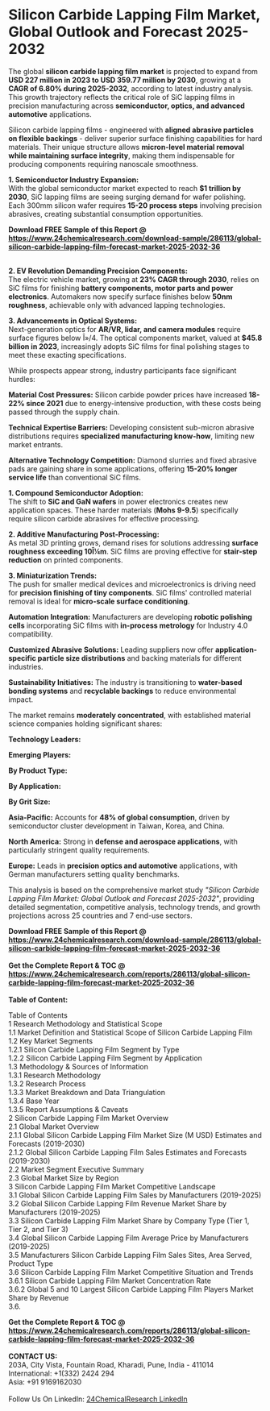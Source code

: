 <h1>Silicon Carbide Lapping Film Market, Global Outlook and Forecast 2025-2032</h1><p>The global <strong>silicon carbide lapping film market</strong> is projected to expand from <strong>USD 227 million in 2023 to USD 359.77 million by 2030</strong>, growing at a <strong>CAGR of 6.80% during 2025-2032</strong>, according to latest industry analysis. This growth trajectory reflects the critical role of SiC lapping films in precision manufacturing across <strong>semiconductor, optics, and advanced automotive</strong> applications.</p><p>Silicon carbide lapping films - engineered with <strong>aligned abrasive particles on flexible backings</strong> - deliver superior surface finishing capabilities for hard materials. Their unique structure allows <strong>micron-level material removal while maintaining surface integrity</strong>, making them indispensable for producing components requiring nanoscale smoothness.</p><p><strong>1. Semiconductor Industry Expansion:</strong><br>
With the global semiconductor market expected to reach <strong>$1 trillion by 2030</strong>, SiC lapping films are seeing surging demand for wafer polishing. Each 300mm silicon wafer requires <strong>15-20 process steps</strong> involving precision abrasives, creating substantial consumption opportunities.</p><div><b>Download FREE Sample of this Report @ 
            <a href="https://www.24chemicalresearch.com/download-sample/286113/global-silicon-carbide-lapping-film-forecast-market-2025-2032-36">
            https://www.24chemicalresearch.com/download-sample/286113/global-silicon-carbide-lapping-film-forecast-market-2025-2032-36</a></b></div><br><p><strong>2. EV Revolution Demanding Precision Components:</strong><br>
The electric vehicle market, growing at <strong>23% CAGR through 2030</strong>, relies on SiC films for finishing <strong>battery components, motor parts and power electronics</strong>. Automakers now specify surface finishes below <strong>50nm roughness</strong>, achievable only with advanced lapping technologies.</p><p><strong>3. Advancements in Optical Systems:</strong><br>
Next-generation optics for <strong>AR/VR, lidar, and camera modules</strong> require surface figures below Î»/4. The optical components market, valued at <strong>$45.8 billion in 2023</strong>, increasingly adopts SiC films for final polishing stages to meet these exacting specifications.</p><p>While prospects appear strong, industry participants face significant hurdles:</p><p><strong>Material Cost Pressures:</strong> Silicon carbide powder prices have increased <strong>18-22% since 2021</strong> due to energy-intensive production, with these costs being passed through the supply chain.</p><p><strong>Technical Expertise Barriers:</strong> Developing consistent sub-micron abrasive distributions requires <strong>specialized manufacturing know-how</strong>, limiting new market entrants.</p><p><strong>Alternative Technology Competition:</strong> Diamond slurries and fixed abrasive pads are gaining share in some applications, offering <strong>15-20% longer service life</strong> than conventional SiC films.</p><p><strong>1. Compound Semiconductor Adoption:</strong><br>
The shift to <strong>SiC and GaN wafers</strong> in power electronics creates new application spaces. These harder materials (<strong>Mohs 9-9.5</strong>) specifically require silicon carbide abrasives for effective processing.</p><p><strong>2. Additive Manufacturing Post-Processing:</strong><br>
As metal 3D printing grows, demand rises for solutions addressing <strong>surface roughness exceeding 10Î¼m</strong>. SiC films are proving effective for <strong>stair-step reduction</strong> on printed components.</p><p><strong>3. Miniaturization Trends:</strong><br>
The push for smaller medical devices and microelectronics is driving need for <strong>precision finishing of tiny components</strong>. SiC films' controlled material removal is ideal for <strong>micro-scale surface conditioning</strong>.</p><p><strong>Automation Integration:</strong> Manufacturers are developing <strong>robotic polishing cells</strong> incorporating SiC films with <strong>in-process metrology</strong> for Industry 4.0 compatibility.</p><p><strong>Customized Abrasive Solutions:</strong> Leading suppliers now offer <strong>application-specific particle size distributions</strong> and backing materials for different industries.</p><p><strong>Sustainability Initiatives:</strong> The industry is transitioning to <strong>water-based bonding systems</strong> and <strong>recyclable backings</strong> to reduce environmental impact.</p><p>The market remains <strong>moderately concentrated</strong>, with established material science companies holding significant shares:</p><p><strong>Technology Leaders:</strong></p><p><strong>Emerging Players:</strong></p><p><strong>By Product Type:</strong></p><p><strong>By Application:</strong></p><p><strong>By Grit Size:</strong></p><p><strong>Asia-Pacific:</strong> Accounts for <strong>48% of global consumption</strong>, driven by semiconductor cluster development in Taiwan, Korea, and China.</p><p><strong>North America:</strong> Strong in <strong>defense and aerospace applications</strong>, with particularly stringent quality requirements.</p><p><strong>Europe:</strong> Leads in <strong>precision optics and automotive</strong> applications, with German manufacturers setting quality benchmarks.</p><p>This analysis is based on the comprehensive market study <em>"Silicon Carbide Lapping Film Market: Global Outlook and Forecast 2025-2032"</em>, providing detailed segmentation, competitive analysis, technology trends, and growth projections across 25 countries and 7 end-use sectors.</p><div><b>Download FREE Sample of this Report @ 
            <a href="https://www.24chemicalresearch.com/download-sample/286113/global-silicon-carbide-lapping-film-forecast-market-2025-2032-36">
            https://www.24chemicalresearch.com/download-sample/286113/global-silicon-carbide-lapping-film-forecast-market-2025-2032-36</a></b></div><br><div><b>Get the Complete Report & TOC @ 
            <a href="https://www.24chemicalresearch.com/reports/286113/global-silicon-carbide-lapping-film-forecast-market-2025-2032-36">
            https://www.24chemicalresearch.com/reports/286113/global-silicon-carbide-lapping-film-forecast-market-2025-2032-36</a></b></div><br>
            <b>Table of Content:</b><p>Table of Contents<br />
1 Research Methodology and Statistical Scope<br />
1.1 Market Definition and Statistical Scope of Silicon Carbide Lapping Film<br />
1.2 Key Market Segments<br />
1.2.1 Silicon Carbide Lapping Film Segment by Type<br />
1.2.2 Silicon Carbide Lapping Film Segment by Application<br />
1.3 Methodology & Sources of Information<br />
1.3.1 Research Methodology<br />
1.3.2 Research Process<br />
1.3.3 Market Breakdown and Data Triangulation<br />
1.3.4 Base Year<br />
1.3.5 Report Assumptions & Caveats<br />
2 Silicon Carbide Lapping Film Market Overview<br />
2.1 Global Market Overview<br />
2.1.1 Global Silicon Carbide Lapping Film Market Size (M USD) Estimates and Forecasts (2019-2030)<br />
2.1.2 Global Silicon Carbide Lapping Film Sales Estimates and Forecasts (2019-2030)<br />
2.2 Market Segment Executive Summary<br />
2.3 Global Market Size by Region<br />
3 Silicon Carbide Lapping Film Market Competitive Landscape<br />
3.1 Global Silicon Carbide Lapping Film Sales by Manufacturers (2019-2025)<br />
3.2 Global Silicon Carbide Lapping Film Revenue Market Share by Manufacturers (2019-2025)<br />
3.3 Silicon Carbide Lapping Film Market Share by Company Type (Tier 1, Tier 2, and Tier 3)<br />
3.4 Global Silicon Carbide Lapping Film Average Price by Manufacturers (2019-2025)<br />
3.5 Manufacturers Silicon Carbide Lapping Film Sales Sites, Area Served, Product Type<br />
3.6 Silicon Carbide Lapping Film Market Competitive Situation and Trends<br />
3.6.1 Silicon Carbide Lapping Film Market Concentration Rate<br />
3.6.2 Global 5 and 10 Largest Silicon Carbide Lapping Film Players Market Share by Revenue<br />
3.6.</p><div><b>Get the Complete Report & TOC @ 
            <a href="https://www.24chemicalresearch.com/reports/286113/global-silicon-carbide-lapping-film-forecast-market-2025-2032-36">
            https://www.24chemicalresearch.com/reports/286113/global-silicon-carbide-lapping-film-forecast-market-2025-2032-36</a></b></div><br><b>CONTACT US:</b><br>
            203A, City Vista, Fountain Road, Kharadi, Pune, India - 411014<br>
            International: +1(332) 2424 294<br>
            Asia: +91 9169162030 <br><br>
            Follow Us On LinkedIn: <a href="https://www.linkedin.com/company/24chemicalresearch/">24ChemicalResearch LinkedIn</a>